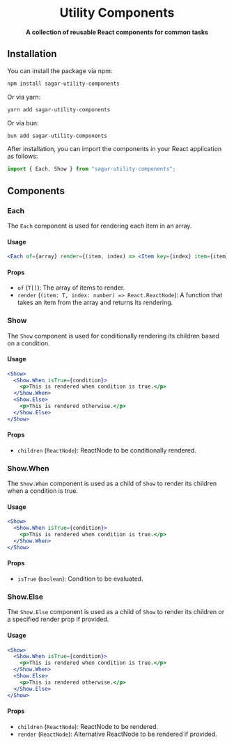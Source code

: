 <h1 align="center">
  Utility Components
</h1>

<p align="center">
  <b>A collection of reusable React components for common tasks</b>
</p>

## Installation

You can install the package via npm:

```bash
npm install sagar-utility-components
```

Or via yarn:

```bash
yarn add sagar-utility-components
```

Or via bun:

```bash
bun add sagar-utility-components
```

After installation, you can import the components in your React application as follows:

```jsx
import { Each, Show } from "sagar-utility-components";
```

## Components

### Each

The `Each` component is used for rendering each item in an array.

#### Usage

```jsx
<Each of={array} render={(item, index) => <Item key={index} item={item} />} />
```

#### Props

- `of` (`T[]`): The array of items to render.
- `render` (`(item: T, index: number) => React.ReactNode`): A function that takes an item from the array and returns its rendering.

### Show

The `Show` component is used for conditionally rendering its children based on a condition.

#### Usage

```jsx
<Show>
  <Show.When isTrue={condition}>
    <p>This is rendered when condition is true.</p>
  </Show.When>
  <Show.Else>
    <p>This is rendered otherwise.</p>
  </Show.Else>
</Show>
```

#### Props

- `children` (`ReactNode`): ReactNode to be conditionally rendered.

### Show.When

The `Show.When` component is used as a child of `Show` to render its children when a condition is true.

#### Usage

```jsx
<Show>
  <Show.When isTrue={condition}>
    <p>This is rendered when condition is true.</p>
  </Show.When>
</Show>
```

#### Props

- `isTrue` (`boolean`): Condition to be evaluated.

### Show.Else

The `Show.Else` component is used as a child of `Show` to render its children or a specified render prop if provided.

#### Usage

```jsx
<Show>
  <Show.When isTrue={condition}>
    <p>This is rendered when condition is true.</p>
  </Show.When>
  <Show.Else>
    <p>This is rendered otherwise.</p>
  </Show.Else>
</Show>
```

#### Props

- `children` (`ReactNode`): ReactNode to be rendered.
- `render` (`ReactNode`): Alternative ReactNode to be rendered if provided.
